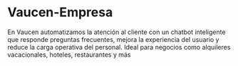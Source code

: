 # Vaucen-Empresa

En Vaucen automatizamos la atención al cliente con un chatbot inteligente que responde preguntas frecuentes, mejora la experiencia del usuario y reduce la carga operativa del personal. Ideal para negocios como alquileres vacacionales, hoteles, restaurantes y más
